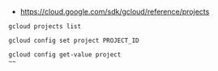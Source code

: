 
* https://cloud.google.com/sdk/gcloud/reference/projects

~~~
gcloud projects list

gcloud config set project PROJECT_ID

gcloud config get-value project
~~